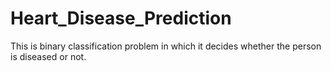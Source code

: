# Heart_Disease_Prediction
This is binary classification problem in which it decides whether the person is diseased or not.
